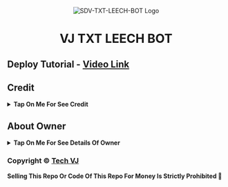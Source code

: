 <p align="center">
  <img src="https://keephere.ru/get/-M7myhhV8jU/o/photo.jpg" alt="SDV-TXT-LEECH-BOT Logo">
</p>
<h1 align="center">
  VJ TXT LEECH BOT
</h1>

## Deploy Tutorial - [Video Link](https://youtu.be/l1u3C_F79QE)

## Credit

<b><details><summary>Tap On Me For See Credit</summary>

💝 Credit Goes To [Techy Rathore](https://telegram.me/unknownkiller7777) So Don't Forgot To Give Credit

💖 And Thank You So Much To All Who Help In This Journey 💕

Copyright ©️ [Tech VJ](https://telegram.me/Kingvj01)

</b>
</details>

## About Owner 

<b><details><summary>Tap On Me For See Details Of Owner</summary>

- YouTube Channel : [Tech VJ](https://youtube.com/@Tech_VJ)
- Telegram Channel : [VJ Botz](https://telegram.me/VJ_Botz)
- Contact Link : [King VJ](https://telegram.me/Kingvj01)
- Instagram Id Link : [Tech VJ](https://instagram.com/tech.vj)

</b>
</details>


### Copyright ©️ [Tech VJ](https://youtube.com/@Tech_VJ)

<b>Selling This Repo Or Code Of This Repo For Money Is Strictly Prohibited 🚫</b>

